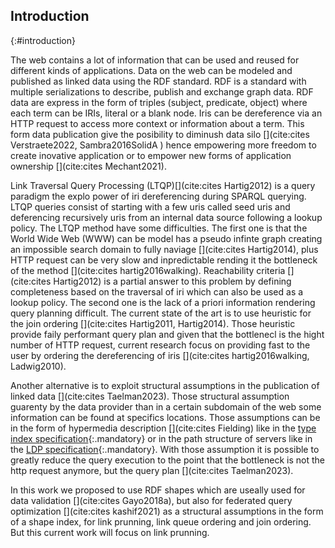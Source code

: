 ## Introduction
{:#introduction}

The web contains a lot of information that can be used and reused for different kinds of applications.
Data on the web can be modeled and published as linked data using the RDF standard.
RDF is a standard with multiple serializations to describe, publish and exchange graph data.
RDF data are express in the form of triples (subject, predicate, object) where each term can be IRIs, literal or a blank node.
Iris can be dereference via an HTTP request to access more context or information about a term.
This form data publication give the posibility to diminush data silo [](cite:cites Verstraete2022, Sambra2016SolidA )
hence empowering more freedom to create inovative application or to empower new forms of application ownership [](cite:cites Mechant2021).

Link Traversal Query Processing (LTQP)[](cite:cites Hartig2012) is a query paradigm the explo power of iri dereferencing during SPARQL querying.
LTQP queries consist of starting with a few uris called seed uris and deferencing recursively uris from an internal data source following a lookup policy.
The LTQP method have some difficulties.
The first one is that the World Wide Web (WWW) can be model has a pseudo infinte graph creating an impossible search domain to fully naviage [](cite:cites Hartig2014),
plus HTTP request can be very slow and inpredictable rending it the bottleneck of the method [](cite:cites hartig2016walking).
Reachability criteria [](cite:cites Hartig2012) is a partial answer to this problem by defining completeness based on the traversal of iri
which can also be used as a lookup policy.
The second one is the lack of a priori information rendering query planning difficult.
The current state of the art is to use heuristic for the join ordering [](cite:cites Hartig2011, Hartig2014).
Those heuristic provide faily performant query plan and given that the bottlenecl is the hight number of HTTP request, 
current research focus on providing fast to the user by ordering the dereferencing of iris [](cite:cites hartig2016walking, Ladwig2010).

Another alternative is to exploit structural assumptions in the publication of linked data [](cite:cites Taelman2023).
Those structural assumption guarenty by the data provider than in a certain subdomain of the web some information
can be found at specifics locations.
Those assumptions can be in the form of hypermedia description [](cite:cites Fielding) like in the [type index specification](https://solid.github.io/type-indexes/){:.mandatory}
or in the path structure of servers like in the [LDP specification](https://www.w3.org/TR/ldp/){:.mandatory}.
With those assumption it is possible  to greatly reduce the query execution to the point that the bottleneck is not the http request anymore,
but the query plan [](cite:cites Taelman2023).

In this work we proposed to use RDF shapes which are useally used for data validation [](cite:cites Gayo2018a), but also 
for federated query optimization [](cite:cites kashif2021) as a structural assumptions in the form of a shape index,
for link prunning, link queue ordering and join ordering. 
But this current work will focus on link prunning. 
